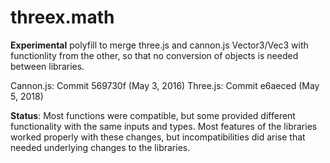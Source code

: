 # threex.math

**Experimental** polyfill to merge three.js and cannon.js Vector3/Vec3 with functionlity from the other, so that no conversion of objects is needed between libraries.

Cannon.js: Commit 569730f (May 3, 2016)
Three.js: Commit e6aeced (May 5, 2018)

**Status**: Most functions were compatible, but some provided different functionality with the same inputs and types. Most features of the libraries worked properly with these changes, but incompatibilities did arise that needed underlying changes to the libraries.
